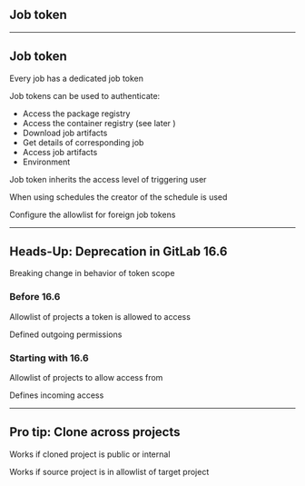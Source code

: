 <!-- .slide: id="gitlab_job_token" class="vertical-center" -->

<i class="fa-duotone fa-key-skeleton fa-8x" style="float: right; color: grey;"></i>

## Job token

---

## Job token

Every job has a dedicated job token [](https://docs.gitlab.com/ee/ci/jobs/ci_job_token.html)

Job tokens can be used to authenticate:

- Access the package registry [](https://docs.gitlab.com/ee/user/packages/package_registry/index.html#use-gitlab-cicd-to-build-packages)
- Access the container registry (see later [<i class="fa-solid fa-arrow-right-to-bracket"></i>](#/gitlab_registries))
- Download job artifacts [](https://docs.gitlab.com/ee/api/job_artifacts.html#get-job-artifacts)
- Get details of corresponding job [](https://docs.gitlab.com/ee/api/jobs.html#get-job-tokens-job)
- Access job artifacts
- Environment

Job token inherits the access level of triggering user

When using schedules the creator of the schedule is used

Configure the allowlist for foreign job tokens [](https://docs.gitlab.com/ee/ci/jobs/ci_job_token.html#add-a-group-or-project-to-the-job-token-allowlist)

---

## Heads-Up: Deprecation in GitLab 16.6

Breaking change in behavior of token scope

### Before 16.6

Allowlist of projects a token is allowed to access

Defined outgoing permissions

### Starting with 16.6

Allowlist of projects to allow access from [](https://docs.gitlab.com/ee/ci/jobs/ci_job_token.html#add-a-project-to-the-job-token-scope-allowlist)

Defines incoming access

---

## Pro tip: Clone across projects

Works if cloned project is public or internal

Works if source project is in allowlist of target project [](https://docs.gitlab.com/ee/ci/jobs/ci_job_token.html#add-a-group-or-project-to-the-job-token-allowlist)
